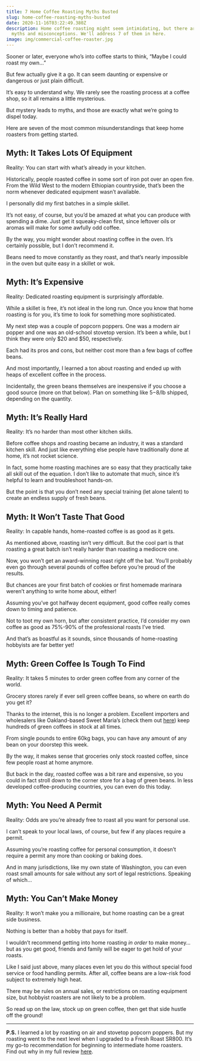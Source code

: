 ```yaml
---
title: 7 Home Coffee Roasting Myths Busted
slug: home-coffee-roasting-myths-busted
date: 2020-11-16T03:22:49.380Z
description: Home coffee roasting might seem intimidating, but there are lots of
  myths and misconceptions. We'll address 7 of them in here.
image: img/commercial-coffee-roaster.jpg
---
```

Sooner or later, everyone who’s into coffee starts to think, “Maybe I could roast my own…”

But few actually give it a go. It can seem daunting or expensive or dangerous or just plain difficult.

It’s easy to understand why. We rarely see the roasting process at a coffee shop, so it all remains a little mysterious.

But mystery leads to myths, and those are exactly what we’re going to dispel today.

Here are seven of the most common misunderstandings that keep home roasters from getting started.

## Myth: It Takes Lots Of Equipment
Reality: You can start with what’s already in your kitchen. 

Historically, people roasted coffee in some sort of iron pot over an open fire. From the Wild West to the modern Ethiopian countryside, that’s been the norm whenever dedicated equipment wasn’t available.

I personally did my first batches in a simple skillet.

It’s not easy, of course, but you’d be amazed at what you can produce with spending a dime. Just get it squeaky-clean first, since leftover oils or aromas will make for some awfully odd coffee.

By the way, you might wonder about roasting coffee in the oven. It’s certainly possible, but I don’t recommend it. 

Beans need to move constantly as they roast, and that’s nearly impossible in the oven but quite easy in a skillet or wok.

## Myth: It’s Expensive
Reality: Dedicated roasting equipment is surprisingly affordable.

While a skillet is free, it’s not ideal in the long run. Once you know that home roasting is for you, it’s time to look for something more sophisticated.

My next step was a couple of popcorn poppers. One was a modern air popper and one was an old-school stovetop version. It’s been a while, but I think they were only $20 and $50, respectively.

Each had its pros and cons, but neither cost more than a few bags of coffee beans.

And most importantly, I learned a ton about roasting and ended up with heaps of excellent coffee in the process.

Incidentally, the green beans themselves are inexpensive if you choose a good source (more on that below). Plan on something like $5-$8/lb shipped, depending on the quantity. 

## Myth: It’s Really Hard
Reality: It’s no harder than most other kitchen skills.

Before coffee shops and roasting became an industry, it was a standard kitchen skill. And just like everything else people have traditionally done at home, it’s not rocket science.

In fact, some home roasting machines are so easy that they practically take all skill out of the equation. I don’t like to automate that much, since it’s helpful to learn and troubleshoot hands-on.

But the point is that you don’t need any special training (let alone talent) to create an endless supply of fresh beans.

## Myth: It Won’t Taste That Good
Reality: In capable hands, home-roasted coffee is as good as it gets.

As mentioned above, roasting isn’t very difficult. But the cool part is that roasting a great batch isn’t really harder than roasting a mediocre one.

Now, you won’t get an award-winning roast right off the bat. You’ll probably even go through several pounds of coffee before you’re proud of the results.

But chances are your first batch of cookies or first homemade marinara weren’t anything to write home about, either!

Assuming you’ve got halfway decent equipment, good coffee really comes down to timing and patience.

Not to toot my own horn, but after consistent practice, I’d consider my own coffee as good as 75%-90% of the professional roasts I’ve tried. 

And that’s as boastful as it sounds, since thousands of home-roasting hobbyists are far better yet!

## Myth: Green Coffee Is Tough To Find
Reality: It takes 5 minutes to order green coffee from any corner of the world.

Grocery stores rarely if ever sell green coffee beans, so where on earth do you get it?

Thanks to the internet, this is no longer a problem. Excellent importers and wholesalers like Oakland-based Sweet Maria’s (check them out [here](https://www.sweetmarias.com/green-coffee.html)) keep hundreds of green coffees in stock at all times.

From single pounds to entire 60kg bags, you can have any amount of any bean on your doorstep this week. 

By the way, it makes sense that groceries only stock roasted coffee, since few people roast at home anymore. 

But back in the day, roasted coffee was a bit rare and expensive, so you could in fact stroll down to the corner store for a bag of green beans. In less developed coffee-producing countries, you can even do this today.

## Myth: You Need A Permit
Reality: Odds are you’re already free to roast all you want for personal use.

I can’t speak to your local laws, of course, but few if any places require a permit.

Assuming you’re roasting coffee for personal consumption, it doesn’t require a permit any more than cooking or baking does.

And in many jurisdictions, like my own state of Washington, you can even roast small amounts for sale without any sort of legal restrictions. Speaking of which…

## Myth: You Can’t Make Money
Reality: It won’t make you a millionaire, but home roasting can be a great side business.

Nothing is better than a hobby that pays for itself.

I wouldn’t recommend getting into home roasting *in order* to make money…but as you get good, friends and family will be eager to get hold of your roasts.

Like I said just above, many places even let you do this without special food service or food handling permits. After all, coffee beans are a low-risk food subject to extremely high heat.

There may be rules on annual sales, or restrictions on roasting equipment size, but hobbyist roasters are not likely to be a problem.

So read up on the law, stock up on green coffee, then get that side hustle off the ground!
___
**P.S.** I learned a lot by roasting on air and stovetop popcorn poppers. But my roasting went to the next level when I upgraded to a Fresh Roast SR800. It’s my go-to recommendation for beginning to intermediate home roasters. Find out why in my full review [here](https://thebolderbrew.com/fresh-roast-sr800-review).

